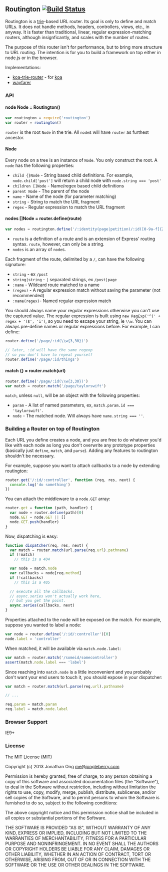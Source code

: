 ## Routington [![Build Status](https://travis-ci.org/jonathanong/routington.png)](https://travis-ci.org/jonathanong/routington)

Routington is a [trie](http://en.wikipedia.org/wiki/Trie)-based URL router.
Its goal is only to define and match URLs.
It does not handle methods, headers, controllers, views, etc., in anyway.
It is faster than traditional, linear, regular expression-matching routers, although insignficantly,
and scales with the number of routes.

The purpose of this router isn't for performance,
but to bring more structure to URL routing.
The intention is for you to build a framework on top either in node.js or in the browser.

Implementations:

  - [koa-trie-router](https://github.com/koajs/trie-router) - for [koa](https://github.com/koajs)
  - [wayfarer](https://github.com/yoshuawuyts/wayfarer)

### API

#### node Node = Routington()

```js
var routington = require('routington')
var router = routington()
```

`router` is the root `Node` in the trie. All `node`s will have `router` as furthest ancestor.

#### Node

Every node on a tree is an instance of `Node`. You only construct the root. A `node` has the following properties:

- `child {}Node` - String based child definitions.
  For example, `node.child['post']` will return a child node with `node.string === 'post'`
- `children []Node` - Name/regex based child definitions
- `parent Node` - The parent of the node
- `name` - Name of the node (for parameter matching)
- `string` - String to match the URL fragment
- `regex` - Regular expression to match the URL fragment

#### nodes []Node = router.define(route)

```js
var nodes = routington.define('/:identity(page|petition)/:id([0-9a-f]{24})')
```

- `route` is a definition of a route and is an extension of Express' routing syntax.
  `route`, however, can only be a string.
- `nodes` is an array of `node`s.

Each fragment of the route, delimited by a `/`, can have the following signature:

- `string` - ex `/post`
- `string|string` - `|` separated strings, ex `/post|page`
- `:name` - Wildcard route matched to a name
- `(regex)` - A regular expression match without saving the parameter (not recommended)
- `:name(regex)`- Named regular expression match

You should always name your regular expressions otherwise you can't use the captured value.
The regular expression is built using `new RegExp('^(' + regex + ')$', 'i')`,
so you need to escape your string, ie `\\w`.
You can always pre-define names or regular expressions before. For example, I can define:

```js
router.define('/page/:id(\\w{3,30})')

// later, :id will have the same regexp
// so you don't have to repeat yourself
router.define('/page/:id/things')
```

#### match {} = router.match(url)

```js
router.define('/page/:id(\\w{3,30})')
var match = router.match('/page/taylorswift')
```

`match`, unless `null`, will be an object with the following properties:

- `param` - A list of named parameters, ex, `match.param.id === 'taylorswift'`.
- `node` - The matched node.
  Will always have `name.string === ''`.

### Building a Router on top of Routington

Each URL you define creates a node,
and you are free to do whatever you'd like with each node as long you don't overwrite any prototype properties (basically just `define`, `match`, and `parse`).
Adding any features to routington shouldn't be necessary.

For example, suppose you want to attach callbacks to a node by extending routington:

```js
router.get('/:id/:controller', function (req, res, next) {
  console.log('do something')
})
```

You can attach the middleware to a `node.GET` array:

```js
router.get = function (path, handler) {
  var node = router.define(path)[0]
  node.GET = node.GET || []
  node.GET.push(handler)
}
```

Now, dispatching is easy:

```js
function dispatcher(req, res, next) {
  var match = router.match(url.parse(req.url).pathname)
  if (!match)
    // this is a 404

  var node = match.node
  var callbacks = node[req.method]
  if (!callbacks)
    // this is a 405

  // execute all the callbacks.
  // async.series won't actually work here,
  // but you get the point.
  async.series(callbacks, next)
}
```

Properties attached to the node will be exposed on the match.
For example,
suppose you wanted to label a node:

```js
var node = router.define('/:id/:controller')[0]
node.label = 'controller'
```

When matched, it will be available via `match.node.label`:

```js
var match = router.match('/someid/somecontroller')
assert(match.node.label === 'label')
```

Since reaching into `match.node` is a little inconvenient and you probably don't want your end users to touch it,
you should expose in your dispatcher:

```js
var match = router.match(url.parse(req.url).pathname)

// ...

req.param = match.param
req.label = match.node.label
```

### Browser Support

IE9+

### License

The MIT License (MIT)

Copyright (c) 2013 Jonathan Ong me@jongleberry.com

Permission is hereby granted, free of charge, to any person obtaining a copy
of this software and associated documentation files (the "Software"), to deal
in the Software without restriction, including without limitation the rights
to use, copy, modify, merge, publish, distribute, sublicense, and/or sell
copies of the Software, and to permit persons to whom the Software is
furnished to do so, subject to the following conditions:

The above copyright notice and this permission notice shall be included in
all copies or substantial portions of the Software.

THE SOFTWARE IS PROVIDED "AS IS", WITHOUT WARRANTY OF ANY KIND, EXPRESS OR
IMPLIED, INCLUDING BUT NOT LIMITED TO THE WARRANTIES OF MERCHANTABILITY,
FITNESS FOR A PARTICULAR PURPOSE AND NONINFRINGEMENT. IN NO EVENT SHALL THE
AUTHORS OR COPYRIGHT HOLDERS BE LIABLE FOR ANY CLAIM, DAMAGES OR OTHER
LIABILITY, WHETHER IN AN ACTION OF CONTRACT, TORT OR OTHERWISE, ARISING FROM,
OUT OF OR IN CONNECTION WITH THE SOFTWARE OR THE USE OR OTHER DEALINGS IN
THE SOFTWARE.
